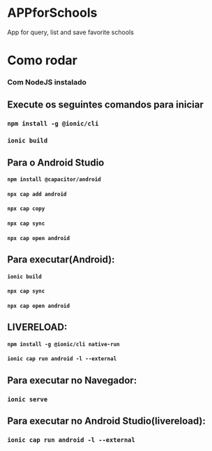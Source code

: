 # APPforSchools
App for query, list and save favorite schools


# Como rodar

### Com NodeJS instalado

## Execute os seguintes comandos para iniciar

### `npm install -g @ionic/cli`
### `ionic build`

## Para o Android Studio

#### `npm install @capacitor/android`
#### `npx cap add android`
#### `npx cap copy`
#### `npx cap sync`
#### `npx cap open android`

## Para executar(Android):

#### `ionic build`
#### `npx cap sync`
#### `npx cap open android`

## LIVERELOAD:
#### `npm install -g @ionic/cli native-run`
#### `ionic cap run android -l --external`

## Para executar no Navegador:
### `ionic serve`

## Para executar no Android Studio(livereload):
### `ionic cap run android -l --external`


